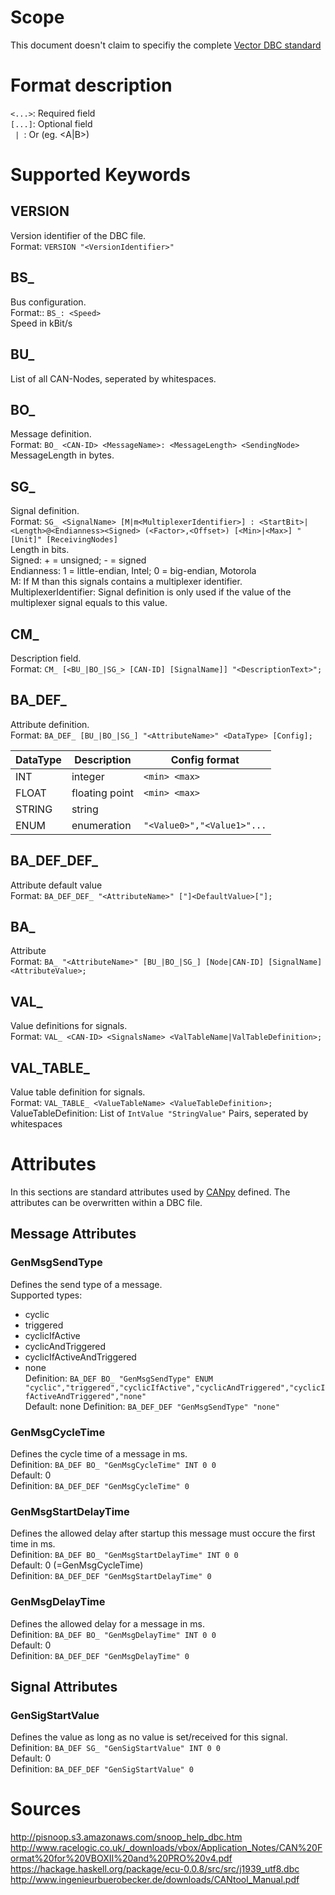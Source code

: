 # Scope
This document doesn't claim to specifiy the complete [Vector DBC standard](http://vector.com/vi_candb_en.html)  

# Format description
`<...>`: Required field  
`[...]`: Optional field  
`  |  `: Or (eg. <A|B>)  

# Supported Keywords
## VERSION
Version identifier of the DBC file.  
Format: `VERSION "<VersionIdentifier>"`  

## BS_
Bus configuration.  
Format:: `BS_: <Speed>`  
Speed in kBit/s  

## BU_
List of all CAN-Nodes, seperated by whitespaces.  

## BO_
Message definition.  
Format: `BO_ <CAN-ID> <MessageName>: <MessageLength> <SendingNode>`  
MessageLength in bytes.  

## SG_
Signal definition.  
Format: `SG_ <SignalName> [M|m<MultiplexerIdentifier>] : <StartBit>|<Length>@<Endianness><Signed> (<Factor>,<Offset>) [<Min>|<Max>] "[Unit]" [ReceivingNodes]`  
Length in bits.  
Signed: + = unsigned; - = signed  
Endianness: 1 = little-endian, Intel; 0 = big-endian, Motorola  
M: If M than this signals contains a multiplexer identifier.  
MultiplexerIdentifier: Signal definition is only used if the value of the multiplexer signal equals to this value.  

## CM_
Description field.  
Format: `CM_ [<BU_|BO_|SG_> [CAN-ID] [SignalName]] "<DescriptionText>";`  

## BA_DEF_
Attribute definition.  
Format: `BA_DEF_ [BU_|BO_|SG_] "<AttributeName>" <DataType> [Config];`  

DataType | Description         | Config format
---------|---------------------|----------------
INT      | integer             | `<min> <max>`
FLOAT    | floating point      | `<min> <max>`
STRING   | string              | 
ENUM     | enumeration         | `"<Value0>","<Value1>"...`

## BA_DEF_DEF_
Attribute default value  
Format: `BA_DEF_DEF_ "<AttributeName>" ["]<DefaultValue>["];`

## BA_
Attribute  
Format: `BA_ "<AttributeName>" [BU_|BO_|SG_] [Node|CAN-ID] [SignalName] <AttributeValue>;`

## VAL_
Value definitions for signals.  
Format: `VAL_ <CAN-ID> <SignalsName> <ValTableName|ValTableDefinition>;`

## VAL_TABLE_
Value table definition for signals.  
Format: `VAL_TABLE_ <ValueTableName> <ValueTableDefinition>;`  
ValueTableDefinition: List of `IntValue "StringValue"` Pairs, seperated by whitespaces

# Attributes
In this sections are standard attributes used by [CANpy](https://github.com/stefanhoelzl/CANpy) defined. The attributes can be overwritten within a DBC file.
## Message Attributes

### GenMsgSendType
Defines the send type of a message.  
Supported types:  
* cyclic  
* triggered  
* cyclicIfActive  
* cyclicAndTriggered  
* cyclicIfActiveAndTriggered  
* none  
Definition: `BA_DEF BO_ "GenMsgSendType" ENUM "cyclic","triggered","cyclicIfActive","cyclicAndTriggered","cyclicIfActiveAndTriggered","none"`  
Default: none
Definition: `BA_DEF_DEF "GenMsgSendType" "none"`

### GenMsgCycleTime
Defines the cycle time of a message in ms.  
Definition: `BA_DEF BO_ "GenMsgCycleTime" INT 0 0`  
Default: 0  
Definition: `BA_DEF_DEF "GenMsgCycleTime" 0`  

### GenMsgStartDelayTime
Defines the allowed delay after startup this message must occure the first time in ms.  
Definition: `BA_DEF BO_ "GenMsgStartDelayTime" INT 0 0`  
Default: 0 (=GenMsgCycleTime)  
Definition: `BA_DEF_DEF "GenMsgStartDelayTime" 0`  

### GenMsgDelayTime
Defines the allowed delay for a message in ms.  
Definition: `BA_DEF BO_ "GenMsgDelayTime" INT 0 0`  
Default: 0  
Definition: `BA_DEF_DEF "GenMsgDelayTime" 0`  

## Signal Attributes
### GenSigStartValue
Defines the value as long as no value is set/received for this signal.  
Definition: `BA_DEF SG_ "GenSigStartValue" INT 0 0`  
Default: 0  
Definition: `BA_DEF_DEF "GenSigStartValue" 0`  

# Sources
http://pisnoop.s3.amazonaws.com/snoop_help_dbc.htm  
http://www.racelogic.co.uk/_downloads/vbox/Application_Notes/CAN%20Format%20for%20VBOXII%20and%20PRO%20v4.pdf  
https://hackage.haskell.org/package/ecu-0.0.8/src/src/j1939_utf8.dbc  
http://www.ingenieurbuerobecker.de/downloads/CANtool_Manual.pdf  